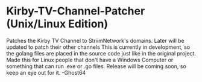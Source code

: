 # Kirby-TV-Channel-Patcher (Unix/Linux Edition)
Patches the Kirby TV Channel to StriimNetwork's domains. Later will be updated to patch their other channels
This is currently in development, so the golang files are placed in the source code just like in the original project.
Made this for Linux people that don't have a Windows Computer or something that can run .exe or .go files.
Release will be coming soon, so keep an eye out for it.
-Ghost64
